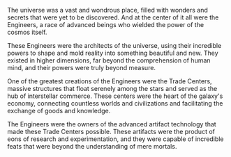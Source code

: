 The universe was a vast and wondrous place, filled with wonders and secrets that were yet to be discovered. And at the center of it all were the Engineers, a race of advanced beings who wielded the power of the cosmos itself.

These Engineers were the architects of the universe, using their incredible powers to shape and mold reality into something beautiful and new. They existed in higher dimensions, far beyond the comprehension of human mind, and their powers were truly beyond measure.

One of the greatest creations of the Engineers were the Trade Centers, massive structures that float serenely among the stars and served as the hub of interstellar commerce. These centers were the heart of the galaxy's economy, connecting countless worlds and civilizations and facilitating the exchange of goods and knowledge.

The Engineers were the owners of the advanced artifact technology that made these Trade Centers possible. These artifacts were the product of eons of research and experimentation, and they were capable of incredible feats that were beyond the understanding of mere mortals.

